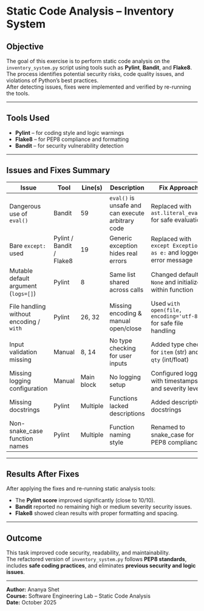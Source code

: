 # Static Code Analysis – Inventory System

## Objective
The goal of this exercise is to perform static code analysis on the `inventory_system.py` script using tools such as **Pylint**, **Bandit**, and **Flake8**.  
The process identifies potential security risks, code quality issues, and violations of Python’s best practices.  
After detecting issues, fixes were implemented and verified by re-running the tools.

---

## Tools Used
- **Pylint** – for coding style and logic warnings  
- **Flake8** – for PEP8 compliance and formatting  
- **Bandit** – for security vulnerability detection  

---

## Issues and Fixes Summary

| Issue | Tool | Line(s) | Description | Fix Approach |
|--------|------|----------|--------------|---------------|
| Dangerous use of `eval()` | Bandit | 59 | `eval()` is unsafe and can execute arbitrary code | Replaced with `ast.literal_eval()` for safe evaluation |
| Bare `except:` used | Pylint / Bandit / Flake8 | 19 | Generic exception hides real errors | Replaced with `except Exception as e:` and logged error message |
| Mutable default argument (`logs=[]`) | Pylint | 8 | Same list shared across calls | Changed default to `None` and initialized within function |
| File handling without encoding / `with` | Pylint | 26, 32 | Missing encoding & manual open/close | Used `with open(file, encoding='utf-8')` for safe file handling |
| Input validation missing | Manual | 8, 14 | No type checking for user inputs | Added type checks for `item` (str) and `qty` (int/float) |
| Missing logging configuration | Manual | Main block | No logging setup | Configured logging with timestamps and severity levels |
| Missing docstrings | Pylint | Multiple | Functions lacked descriptions | Added descriptive docstrings |
| Non-snake_case function names | Pylint | Multiple | Function naming style | Renamed to snake_case for PEP8 compliance |

---

## Results After Fixes
After applying the fixes and re-running static analysis tools:
- The **Pylint score** improved significantly (close to 10/10).  
- **Bandit** reported no remaining high or medium severity security issues.  
- **Flake8** showed clean results with proper formatting and spacing.  

---

## Outcome
This task improved code security, readability, and maintainability.  
The refactored version of `inventory_system.py` follows **PEP8 standards**, includes **safe coding practices**, and eliminates **previous security and logic issues**.

---

**Author:** Ananya Shet  
**Course:** Software Engineering Lab – Static Code Analysis  
**Date:** October 2025
